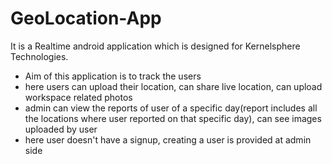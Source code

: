 # GeoLocation-App
It is a Realtime android application which is designed for Kernelsphere Technologies.  

- Aim of this application is to track the users
- here users can upload their location, can share live location, can upload workspace related photos
- admin can view the reports of user of a specific day(report includes all the locations where user reported on that specific day), can see images uploaded by user
- here user doesn't have a signup, creating a user is provided at admin side
